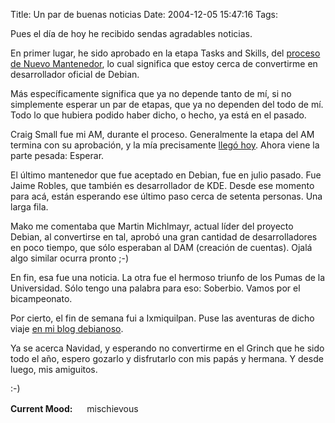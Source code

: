 Title: Un par de buenas noticias
Date: 2004-12-05 15:47:16
Tags: 

<p>Pues el día de hoy he recibido sendas agradables noticias.</p>

<p>En primer lugar, he sido aprobado en la etapa Tasks and Skills, del <a href="http://nm.debian.org/">proceso de Nuevo Mantenedor</a>, lo cual significa que estoy cerca de convertirme en desarrollador oficial de Debian.</p>

<p>Más específicamente significa que ya no depende tanto de mí, si no simplemente esperar un par de etapas, que ya no dependen del todo de mí. Todo lo que hubiera podido haber dicho, o hecho, ya está en el pasado.</p>

<p>Craig Small fue mi AM, durante el proceso. Generalmente la etapa del AM termina con su aprobación, y la mía precisamente <a href="http://lists.debian.org/debian-newmaint/2004/12/msg00004.html">llegó hoy</a>. Ahora viene la parte pesada: Esperar.</p>

<p>El último mantenedor que fue aceptado en Debian, fue en julio pasado. Fue Jaime Robles, que también es desarrollador de KDE. Desde ese momento para acá, están esperando ese último paso cerca de setenta personas. Una larga fila.</p>

<p>Mako me comentaba que Martin Michlmayr, actual líder del proyecto Debian, al convertirse en tal, aprobó una gran cantidad de desarrolladores en poco tiempo, que sólo esperaban al DAM (creación de cuentas). Ojalá algo similar ocurra pronto ;-)</p>

<p>En fin, esa fue una noticia. La otra fue el hermoso triunfo de los Pumas de la Universidad. Sólo tengo una palabra para eso: Soberbio. Vamos por el bicampeonato.</p>

<p>Por cierto, el fin de semana fui a Ixmiquilpan. Puse las aventuras de dicho viaje <a href="http://www.livejournal.com/users/damog_deb/840.html">en mi blog debianoso</a>.</p>

<p>Ya se acerca Navidad, y esperando no convertirme en el Grinch que he sido todo el año, espero gozarlo y disfrutarlo con mis papás y hermana. Y desde luego, mis amiguitos.</p>

<p>:-)</p>

<p><strong>Current Mood:</strong> <img width="15" height="15" src="http://stat.livejournal.com/img/mood/growf/smileys/wink.gif"/> mischievous</p>
